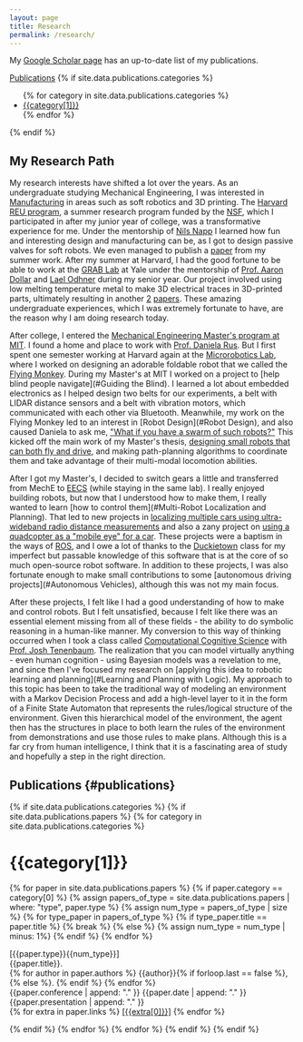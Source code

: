 ```yaml
---
layout: page
title: Research
permalink: /research/
---
```


My [Google Scholar page](https://scholar.google.com/citations?user=j1OfCS8AAAAJ&hl=en&oi=ao) has an up-to-date list of my publications.

<div>
<a href="#publications">Publications</a>
{% if site.data.publications.categories %}
<ul>
  {% for category in site.data.publications.categories %}
    <li> <a href={{category[1] | prepend: '"#' | append: '"' }}>{{category[1]}}</a> </li>
  {% endfor %}
</ul>
{% endif %}
</div>

## My Research Path

My research interests have shifted a lot over the years. As an undergraduate studying Mechanical Engineering, I was interested in [Manufacturing](#Manufacturing) in areas such as soft robotics and 3D printing. The [Harvard REU program](https://www.seas.harvard.edu/office-education-outreach-community-programs/research-experience-undergraduates-reu), a summer research program funded by the [NSF](https://www.nsf.gov/crssprgm/reu/), which I participated in after my junior year of college, was a transformative experience for me. Under the mentorship of [Nils Napp](https://www.ece.cornell.edu/faculty-directory/nils-napp) I learned how fun and interesting design and manufacturing can be, as I got to design passive valves for soft robots. We even managed to publish a [paper](publications/icra14.pdf) from my summer work. After my summer at Harvard, I had the good fortune to be able to work at the [GRAB Lab](https://www.eng.yale.edu/grablab/) at Yale under the mentorship of [Prof. Aaron Dollar](https://seas.yale.edu/faculty-research/faculty-directory/aaron-m-dollar) and [Lael Odhner](https://www.linkedin.com/in/lael-odhner-52b12585) during my senior year. Our project involved using low melting temperature metal to make 3D electrical traces in 3D-printed parts, ultimately resulting in another [2](https://www.eng.yale.edu/grablab/pubs/Swensen_ICRA2015.pdf) [papers](https://pdfs.semanticscholar.org/a76e/749fd628c21773263a3f29e9cc3a7c6627fd.pdf). These amazing undergraduate experiences, which I was extremely fortunate to have, are the reason why I am doing research today.

After college, I entered the [Mechanical Engineering Master's program at MIT](http://meche.mit.edu/education/graduate). I found a home and place to work with [Prof. Daniela Rus](http://danielarus.csail.mit.edu/). But I first spent one semester working at Harvard again at the [Microrobotics Lab](https://www.micro.seas.harvard.edu/), where I worked on designing an adorable foldable robot that we called the [Flying Monkey](https://www.youtube.com/watch?v=m9Aa8BevJwg). During my Master's at MIT I worked on a project to [help blind people navigate](#Guiding the Blind). I learned a lot about embedded electronics as I helped design two belts for our experiments, a belt with LIDAR distance sensors and a belt with vibration motors, which communicated with each other via Bluetooth. Meanwhile, my work on the Flying Monkey led to an interest in [Robot Design](#Robot Design), and also caused Daniela to ask me, ["What if you have a swarm of such robots?"](https://www.technologyreview.com/2017/10/24/148390/building-tomorrows-robots/) This kicked off the main work of my Master's thesis, [designing small robots that can both fly and drive](https://www.youtube.com/watch?v=s-oFD5X-QtQ&ab_channel=MITCSAIL), and making path-planning algorithms to coordinate them and take advantage of their multi-modal locomotion abilities.

After I got my Master's, I decided to switch gears a little and transferred from MechE to [EECS](https://www.eecs.mit.edu/academics-admissions/graduate-program) (while staying in the same lab). I really enjoyed building robots, but now that I understood how to make them, I really wanted to learn [how to control them](#Multi-Robot Localization and Planning). That led to new projects in [localizing multiple cars using ultra-wideband radio distance measurements](publications/itsc19.pdf) and also a zany project on [using a quadcopter as a "mobile eye" for a car](fsr17.pdf). These projects were a baptism in the ways of [ROS](https://www.ros.org/), and I owe a lot of thanks to the [Duckietown](https://www.duckietown.org/) class for my imperfect but passable knowledge of this software that is at the core of so much open-source robot software. In addition to these projects, I was also fortunate enough to make small contributions to some [autonomous driving projects](#Autonomous Vehicles), although this was not my main focus.

After these projects, I felt like I had a good understanding of how to make and control robots. But I felt unsatisfied, because I felt like there was an essential element missing from all of these fields - the ability to do symbolic reasoning in a human-like manner. My conversion to this way of thinking occurred when I took a class called [Computational Cognitive Science](https://probmods.org/) with [Prof. Josh Tenenbaum](https://web.mit.edu/cocosci/josh.html). The realization that you can model virtually anything - even human cognition - using Bayesian models was a revelation to me, and since then I've focused my research on [applying this idea to robotic learning and planning](#Learning and Planning with Logic). My approach to this topic has been to take the traditional way of modeling an environment with a Markov Decision Process and add a high-level layer to it in the form of a Finite State Automaton that represents the rules/logical structure of the environment. Given this hierarchical model of the environment, the agent then has the structures in place to both learn the rules of the environment from demonstrations and use those rules to make plans. Although this is a far cry from human intelligence, I think that it is a fascinating area of study and hopefully a step in the right direction.

## Publications {#publications}

<div>
{% if site.data.publications.categories %}
{% if site.data.publications.papers %}
  {% for category in site.data.publications.categories %}
    <h1 id={{category[1] | prepend: '"' | append: '"' }}> {{category[1]}} </h1>
    {% for paper in site.data.publications.papers %}
      {% if paper.category == category[0] %}
        {% assign papers_of_type = site.data.publications.papers | where: "type", paper.type %}
        {% assign num_type = papers_of_type | size %}
        {% for type_paper in papers_of_type %}
          {% if type_paper.title == paper.title %}
            {% break %}
          {% else %}
            {% assign num_type = num_type | minus: 1%}
          {% endif %}
        {% endfor %}
        <p>
          <div class={{paper.type | prepend: '"header-' | append: '"'}}>[{{paper.type}}{{num_type}}]</div><!--
          --><div class="paper-title">{{paper.title}}.</div><!--
          --><span>
            <span class="tab">
              {% for author in paper.authors %}
                <span {% if author contains "Brandon Araki" %}class="first-author"{% endif %}>{{author}}</span><!--
                -->{% if forloop.last == false %}<!--
                  --><span>, </span>
                {% else %}<!--
                  --><span>.</span>
                {% endif %}
              {% endfor %}
              </span>
          </span> <br>
          <span class="tab">
            {{paper.conference | append: "." }}
            {{paper.date | append: "." }}
            {{paper.presentation | append: "." }}
          </span> <br>
          <span class="tab">
            {% for extra in paper.links %}
              <a href="{{extra[1]}}">[{{extra[0]}}]</a>
            {% endfor %}
          </span>
        </p>
      {% endif %}
    {% endfor %}
  {% endfor %}
{% endif %}
{% endif %}
</div>